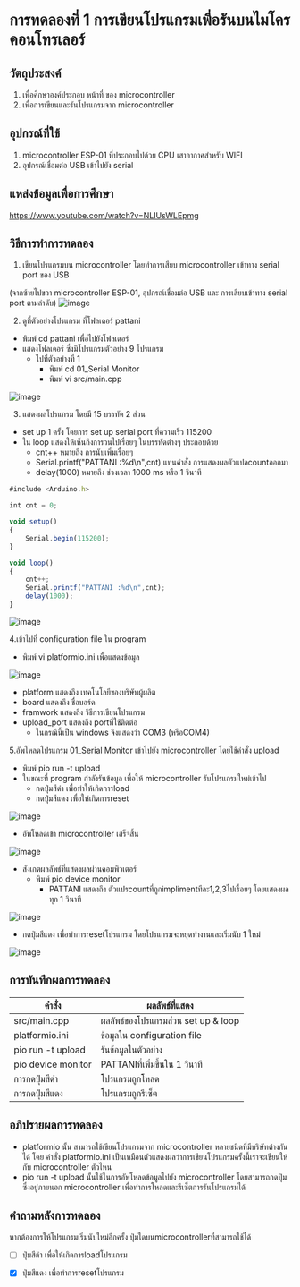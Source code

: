 # การทดลองที่ 1 การเขียนโปรแกรมเพื่อรันบนไมโครคอนโทรเลอร์

## วัตถุประสงค์
1. เพื่อศึกษาองค์ประกอบ หน้าที่ ของ microcontroller
2. เพื่อการเขียนและรันโปรแกรมจาก microcontroller

## อุปกรณ์ที่ใช้
1. microcontroller ESP-01 ที่ประกอบไปด้วย CPU เสาอากาศสำหรับ WIFI
2. อุปกรณ์เชื่อมต่อ USB เข้าไปยัง serial

## แหล่งข้อมูลเพื่อการศึกษา
https://www.youtube.com/watch?v=NLIUsWLEpmg

## วิธีการทำการทดลอง
1. เขียนโปรแกรมบน microcontroller โดยทำการเสียบ microcontroller เข้าทาง serial port ของ USB 

(จากซ้ายไปขวา microcontroller ESP-01, อุปกรณ์เชื่อมต่อ USB และ การเสียบเข้าทาง serial port ตามลำดับ)
![image](https://user-images.githubusercontent.com/80879966/112019858-6dcadf80-8b62-11eb-8370-cc9b002280f5.jpg)

2. ดูที่ตัวอย่างโปรแกรม ที่โฟลเดอร์ pattani
- พิมพ์ cd pattani เพื่อไปยังโฟลเดอร์
- แสดงโฟลเดอร์ ซึ่งมีโปรแกรมตัวอย่าง 9 โปรแกรม
  - ไปที่ตัวอย่างที่ 1
    - พิมพ์ cd 01_Serial Monitor
    - พิมพ์ vi src/main.cpp

![image](https://user-images.githubusercontent.com/80879966/112027725-0a44b000-8b6a-11eb-89d6-69a81fd87226.jpg)

3. แสดงผลโปรแกรม โดยมี 15 บรรทัด 2 ส่วน
- set up 1 ครั้ง โดยการ set up serial port ที่ความเร็ว 115200
- ใน loop แสดงให้เห็นถึงการวนไปเรื่อยๆ ในบรรทัดต่างๆ ประกอบด้วย
  - cnt++ หมายถึง การนับเพิ่มเรื่อยๆ 
  - Serial.printf("PATTANI :%d\n",cnt) แทนคำสั่ง การแสดงผลตัวแปลcountออกมา
  - delay(1000) หมายถึง ช่วงเวลา 1000 ms หรือ 1 วินาที
 
```javascript
#include <Arduino.h>

int cnt = 0;

void setup()
{
	Serial.begin(115200);
}

void loop()
{
	cnt++;
	Serial.printf("PATTANI :%d\n",cnt);
	delay(1000);
}
```

![image](https://user-images.githubusercontent.com/80879966/112027096-72df5d00-8b69-11eb-9673-d481aa1b012b.jpg)

4.เข้าไปที่ configuration file ใน program
- พิมพ์ vi platformio.ini เพื่อแสดงข้อมูล

![image](https://user-images.githubusercontent.com/80879966/112023078-7b359900-8b65-11eb-89bb-9c9c617811b9.jpg)

  - platform แสดงถึง เทคโนโลยีของบริษัทผู้ผลิต
  - board แสดงถึง ชื่อบอร์ด
  - framwork แสดงถึง วิธีการเขียนโปรแกรม
  - upload_port แสดงถึง portที่ใช้ติดต่อ 
    - ในกรณีนี้เป็น windows จึงแสดงว่า COM3 (หรือCOM4)

5.อัพโหลดโปรแกรม 01_Serial Monitor เข้าไปยัง microcontroller โดยใช้คำสั่ง upload
- พิมพ์ pio run -t upload
- ในขณะที่ program กำลังรันข้อมูล เพื่อให้ microcontroller รับโปรแกรมใหม่เข้าไป
  - กดปุ่มสีดำ เพื่อทำให้เกิดการload 
  - กดปุ่มสีแดง เพื่อให้เกิดการreset

![image](https://user-images.githubusercontent.com/80879966/112024929-41659200-8b67-11eb-8684-a86257d30a28.jpg)

- อัพโหลดเข้า microcontroller เสร็จสิ้น

![image](https://user-images.githubusercontent.com/80879966/112025795-1b8cbd00-8b68-11eb-89e9-aa61561284e4.jpg)

- สังเกตผลลัพธ์ที่แสดงผลผ่านคอมพิวเตอร์
  - พิมพ์ pio device monitor
    - PATTANI แสดงถึง ตัวแปรcountที่ถูกimplimentทีละ1,2,3ไปเรื่อยๆ โดยแสดงผลทุก 1 วินาที

![image](https://user-images.githubusercontent.com/80879966/112079578-038e5b00-8bb3-11eb-9a51-9aeab6db344d.jpg)

   - กดปุ่มสีแดง เพื่อทำการresetโปรแกรม  โดยโปรแกรมจะหยุดทำงานและเริ่มนับ 1 ใหม่

![image](https://user-images.githubusercontent.com/80879966/112079589-0721e200-8bb3-11eb-89ac-e9135632f920.jpg)

## การบันทึกผลการทดลอง 
  คำสั่ง | ผลลัพธ์ที่แสดง
  ------------ | -------------
  src/main.cpp | ผลลัพธ์ของโปรแกรมส่วน set up & loop
  platformio.ini | ข้อมูลใน configuration file
  pio run -t upload | รันข้อมูลในตัวอย่าง
  pio device monitor | PATTANIที่เพิ่มขึ้นใน 1 วินาที
  การกดปุ่มสีดำ | โปรแกรมถูกโหลด
  การกดปุ่มสีแดง | โปรแกรมถูกรีเซ็ต
  
## อภิปรายผลการทดลอง 
- platformio นั้น สามารถใช้เขียนโปรแกรมจาก microcontroller หลายชนิดที่มีบริษัทต่างกันได้ โดย คำสั่ง platformio.ini เป็นเหมือนตัวแสดงผลว่าการเขียนโปรแกรมครั้งนี้เราจะเขียนให้กับ microcontroller ตัวไหน
- pio run -t upload นั้นใช้ในการอัพโหลดข้อมูลไปยัง microcontroller โดยสามารถกดปุ่มซึ่งอยู่ภายนอก microcontroller เพื่อทำการโหลดและรีเซ็ตการรันโปรแกรมได้

## คำถามหลังการทดลอง 
หากต้องการให้โปรแกรมเริ่มนับใหม่อีกครั้ง ปุ่มใดบนmicrocontrollerที่สามารถใช้ได้
- [ ] ปุ่มสีดำ เพื่อให้เกิดการloadโปรแกรม
- [x] ปุ่มสีแดง เพื่อทำการresetโปรแกรม

